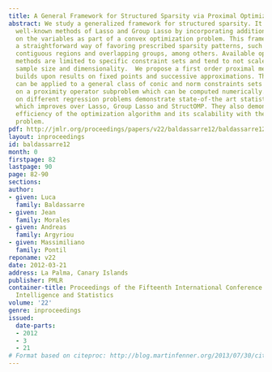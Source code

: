```yaml
---
title: A General Framework for Structured Sparsity via Proximal Optimization
abstract: We study a generalized framework for structured sparsity. It extends the
  well-known methods of Lasso and Group Lasso by incorporating additional constraints
  on the variables as part of a convex optimization problem. This framework provides
  a straightforward way of favoring prescribed sparsity patterns, such as orderings,
  contiguous regions and overlapping groups, among others. Available optimization
  methods are limited to specific constraint sets and tend to not scale well with
  sample size and dimensionality.  We propose a first order proximal method, which
  builds upon results on fixed points and successive approximations. The algorithm
  can be applied to a general class of conic and norm constraints sets and relies
  on a proximity operator subproblem which can be computed numerically. Experiments
  on different regression problems demonstrate state-of-the art statistical performance,
  which improves over Lasso, Group Lasso and StructOMP. They also demonstrate the
  efficiency of the optimization algorithm and its scalability with the size of the
  problem.
pdf: http://jmlr.org/proceedings/papers/v22/baldassarre12/baldassarre12.pdf
layout: inproceedings
id: baldassarre12
month: 0
firstpage: 82
lastpage: 90
page: 82-90
sections: 
author:
- given: Luca
  family: Baldassarre
- given: Jean
  family: Morales
- given: Andreas
  family: Argyriou
- given: Massimiliano
  family: Pontil
reponame: v22
date: 2012-03-21
address: La Palma, Canary Islands
publisher: PMLR
container-title: Proceedings of the Fifteenth International Conference on Artificial
  Intelligence and Statistics
volume: '22'
genre: inproceedings
issued:
  date-parts:
  - 2012
  - 3
  - 21
# Format based on citeproc: http://blog.martinfenner.org/2013/07/30/citeproc-yaml-for-bibliographies/
---
```

